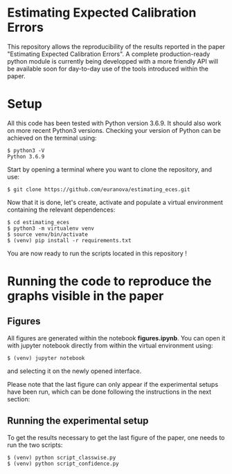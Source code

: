 # Estimating Expected Calibration Errors

This repository allows the reproducibility of the results reported in the paper "Estimating Expected Calibration Errors". A complete production-ready python module is currently being developped with a more friendly API will be available soon for day-to-day use of the tools introduced within the paper.

# Setup

All this code has been tested with Python version 3.6.9. It should also work on more recent Python3 versions. Checking your version of Python can be achieved on the terminal using:

```
$ python3 -V
Python 3.6.9
```

Start by opening a terminal where you want to clone the repository, and use:

```
$ git clone https://github.com/euranova/estimating_eces.git
```

Now that it is done, let's create, activate and populate a virtual environment containing the relevant dependences:

```
$ cd estimating_eces
$ python3 -m virtualenv venv
$ source venv/bin/activate
$ (venv) pip install -r requirements.txt
```

You are now ready to run the scripts located in this repository !

# Running the code to reproduce the graphs visible in the paper

## Figures

All figures are generated within the notebook **figures.ipynb**. You can open it with jupyter notebook directly from within the virtual environment using:

```
$ (venv) jupyter notebook
```

and selecting it on the newly opened interface.

Please note that the last figure can only appear if the experimental setups have been run, which can be done following the instructions in the next section:

## Running the experimental setup

To get the results necessary to get the last figure of the paper, one needs to run the two scripts:

```
$ (venv) python script_classwise.py
$ (venv) python script_confidence.py
```
